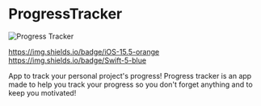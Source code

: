 # ProgressTracker

![Progress Tracker](https://user-images.githubusercontent.com/73801947/178935962-e98fd36d-4aa7-462a-9d4d-815a7c2493f7.png)

https://img.shields.io/badge/iOS-15.5-orange 
https://img.shields.io/badge/Swift-5-blue

App to track your personal project's progress!
Progress tracker is an app made to help you track your progress so you don't forget anything and to keep you motivated! 


